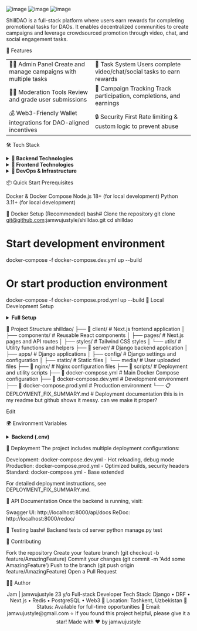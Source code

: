 
![image](https://github.com/user-attachments/assets/f5cab88b-9c14-42c4-b40a-86bca8aa1831)
![image](https://github.com/user-attachments/assets/0bab8666-beb3-427e-ad07-481fb3c42c7e)
![image](https://github.com/user-attachments/assets/2ef6aa1f-711e-487c-87c5-905b6a3bd2b6)



ShillDAO is a full-stack platform where users earn rewards for completing promotional tasks for DAOs. It enables decentralized communities to create campaigns and leverage crowdsourced promotion through video, chat, and social engagement tasks.


🚀 Features
<table>
<tr>
<td>
🧑‍💼 Admin Panel
Create and manage campaigns with multiple tasks
</td>
<td>
🎯 Task System
Users complete video/chat/social tasks to earn rewards
</td>
</tr>
<tr>
<td>
👨‍⚖️ Moderation Tools
Review and grade user submissions
</td>
<td>
🧾 Campaign Tracking
Track participation, completions, and earnings
</td>
</tr>
<tr>
<td>
💰 Web3-Friendly
Wallet integrations for DAO-aligned incentives
</td>
<td>
🔒 Security First
Rate limiting & custom logic to prevent abuse
</td>
</tr>
</table>

🛠 Tech Stack
<details>
<summary><b>🔧 Backend Technologies</b></summary>

Framework: Python + Django REST Framework
Database: PostgreSQL
Cache & Queue: Redis + Celery for background jobs
Authentication: JWT for secure authentication
API: RESTful endpoints with comprehensive documentation

</details>
<details>
<summary><b>🎨 Frontend Technologies</b></summary>

Framework: Next.js + TypeScript
Data Fetching: TanStack Query for efficient data management
Styling: Tailwind CSS for responsive design
HTTP Client: Axios with js-cookie for API/session handling
State Management: React hooks + TanStack Query

</details>
<details>
<summary><b>🚀 DevOps & Infrastructure</b></summary>

Reverse Proxy: Nginx configuration
CDN: Cloudflare integration
Containerization: Docker + Docker Compose
Environment: Multi-stage deployment (dev/prod)
Security: Rate limiting, CORS, environment variables

</details>

📦 Quick Start
Prerequisites

Docker & Docker Compose
Node.js 18+ (for local development)
Python 3.11+ (for local development)

🐳 Docker Setup (Recommended)
bash# Clone the repository
git clone git@github.com:jamwujustyle/shilldao.git
cd shilldao

# Start development environment
docker-compose -f docker-compose.dev.yml up --build

# Or start production environment
docker-compose -f docker-compose.prod.yml up --build
🔧 Local Development Setup
<details>
<summary><b>Full Setup</b></summary>
cp .env.example .env  # Configure your environment variables
run start-dev.sh script to start all containers 
</details>


📂 Project Structure
shilldao/
├── 📁 client/                    # Next.js frontend application
│   ├── components/               # Reusable React components
│   ├── pages/                   # Next.js pages and API routes
│   ├── styles/                  # Tailwind CSS styles
│   └── utils/                   # Utility functions and helpers
├── 📁 server/                   # Django backend application
│   ├── apps/                    # Django applications
│   ├── config/                  # Django settings and configuration
│   ├── static/                  # Static files
│   └── media/                   # User uploaded files
├── 📁 nginx/                    # Nginx configuration files
├── 📁 scripts/                  # Deployment and utility scripts
├── 🐳 docker-compose.yml        # Main Docker Compose configuration
├── 🐳 docker-compose.dev.yml    # Development environment
├── 🐳 docker-compose.prod.yml   # Production environment
└── 📋 DEPLOYMENT_FIX_SUMMARY.md # Deployment documentation
  this is in my readme but github shows it messy. can we make it proper?

Edit

🌍 Environment Variables
<details>
<summary><b>Backend (.env)</b></summary>
env# Database


# Redis
REDIS_URL=redis://localhost:6379

# Security
SECRET_KEY=your-django-secret-key


# Web3 (if applicable)
NEXT_PUBLIC_WALLET_CONNECT_PROJECT_ID=your-project-id
</details>

🚀 Deployment
The project includes multiple deployment configurations:

Development: docker-compose.dev.yml - Hot reloading, debug mode
Production: docker-compose.prod.yml - Optimized builds, security headers
Standard: docker-compose.yml - Base extended

For detailed deployment instructions, see DEPLOYMENT_FIX_SUMMARY.md.

📝 API Documentation
Once the backend is running, visit:

Swagger UI: http://localhost:8000/api/docs
ReDoc: http://localhost:8000/redoc/


🧪 Testing
bash# Backend tests
cd server
python manage.py test



🤝 Contributing

Fork the repository
Create your feature branch (git checkout -b feature/AmazingFeature)
Commit your changes (git commit -m 'Add some AmazingFeature')
Push to the branch (git push origin feature/AmazingFeature)
Open a Pull Request


👨‍💻 Author
<div align="center">
Jam | jamwujustyle
23 y/o Full-stack Developer
Tech Stack: Django • DRF • Next.js • Redis • PostgreSQL • Web3
📍 Location: Tashkent, Uzbekistan
💼 Status: Available for full-time opportunities
📧 Email: jamwujustyle@gmail.com
⭐ If you found this project helpful, please give it a star!
Made with ❤️ by jamwujustyle
</div>
